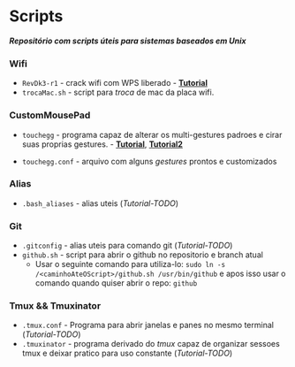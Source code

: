 # Scripts
_**Repositório com scripts úteis para sistemas baseados em Unix**_

### Wifi
* ``RevDk3-r1`` - crack wifi com WPS liberado - [**Tutorial**](http://www.matthewhknight.com/cracking-wps-revdk3-r1)
* ``trocaMac.sh`` - script para _troca_ de mac da placa wifi.

### CustomMousePad

* ``touchegg`` - programa capaz de alterar os multi-gestures padroes e cirar suas proprias gestures. - [**Tutorial**](http://www.ubtutorials.com/tutorial/760/how-get-macbook-style-finger-gestures-ubuntu-linux), [**Tutorial2**](https://ineed.coffee/1068/os-x-like-multitouch-gestures-for-macbook-pro-running-ubuntu-12-10/)

* ``touchegg.conf`` - arquivo com alguns _gestures_ prontos e customizados

### Alias

* ``.bash_aliases`` - alias uteis (_Tutorial-TODO_)

### Git

* ``.gitconfig`` - alias uteis para comando git (_Tutorial-TODO_)
* ``github.sh``  - script para abrir o github no repositorio e branch atual
	* Usar o seguinte comando para utiliza-lo: ``sudo ln -s /<caminhoAteOScript>/github.sh /usr/bin/github`` e apos isso usar o comando quando quiser abrir o repo: ``github``


### Tmux && Tmuxinator

* ``.tmux.conf`` - Programa para abrir janelas e panes no mesmo terminal (_Tutorial-TODO_)
* ``.tmuxinator`` - programa derivado do _tmux_ capaz de organizar sessoes tmux e deixar pratico para uso constante (_Tutorial-TODO_)
